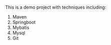 This is a demo project with techniques including:

1. Maven
2. Springboot
3. Mybatis
4. Mysql
5. Git
